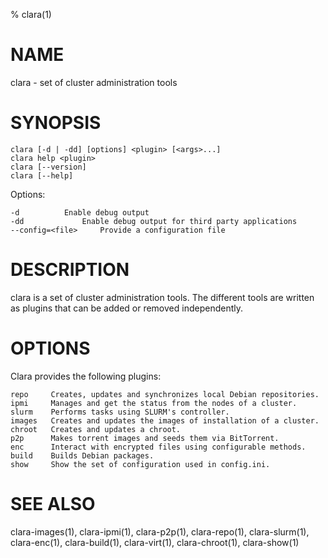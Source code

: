 % clara(1)

# NAME

clara -  set of cluster administration tools

# SYNOPSIS

    clara [-d | -dd] [options] <plugin> [<args>...]
    clara help <plugin>
    clara [--version]
    clara [--help]

Options:

	-d			Enable debug output
	-dd 			Enable debug output for third party applications
	--config=<file>		Provide a configuration file

# DESCRIPTION

clara is a set of cluster administration tools. The different tools are written
as plugins that can be added or removed independently.

# OPTIONS

Clara provides the following plugins:

    repo     Creates, updates and synchronizes local Debian repositories.
    ipmi     Manages and get the status from the nodes of a cluster.
    slurm    Performs tasks using SLURM's controller.
    images   Creates and updates the images of installation of a cluster.
    chroot   Creates and updates a chroot. 
    p2p      Makes torrent images and seeds them via BitTorrent.
    enc      Interact with encrypted files using configurable methods.
    build    Builds Debian packages.
    show     Show the set of configuration used in config.ini.

# SEE ALSO

clara-images(1), clara-ipmi(1), clara-p2p(1), clara-repo(1), clara-slurm(1), clara-enc(1), clara-build(1), clara-virt(1), clara-chroot(1), clara-show(1)
